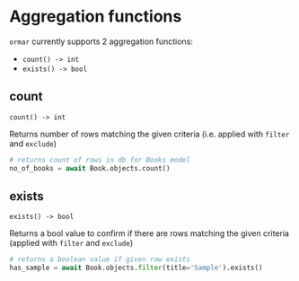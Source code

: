 # Aggregation functions

`ormar` currently supports 2 aggregation functions:

*  `count() -> int`
*  `exists() -> bool`

## count

`count() -> int`

Returns number of rows matching the given criteria (i.e. applied with `filter` and `exclude`)

```python
# returns count of rows in db for Books model
no_of_books = await Book.objects.count()
```

## exists

`exists() -> bool`

Returns a bool value to confirm if there are rows matching the given criteria (applied with `filter` and `exclude`)

```python
# returns a boolean value if given row exists
has_sample = await Book.objects.filter(title='Sample').exists()
```
